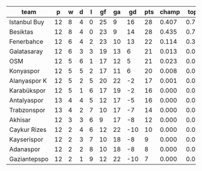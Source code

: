 |     team     | p  | w | d | l | gf | ga | gd  | pts | champ | top2  | top3  | top4  |  5-7  | bot4  | bot3  | bot2  |
|--------------|----|---|---|---|----|----|-----|-----|-------|-------|-------|-------|-------|-------|-------|-------|
| Istanbul Buy | 12 | 8 | 4 | 0 | 25 |  9 |  16 |  28 | 0.407 | 0.728 | 0.891 | 0.959 | 0.040 | 0.000 | 0.000 | 0.000|
| Besiktas     | 12 | 8 | 4 | 0 | 23 |  9 |  14 |  28 | 0.435 | 0.742 | 0.901 | 0.965 | 0.034 | 0.000 | 0.000 | 0.000|
| Fenerbahce   | 12 | 6 | 4 | 2 | 23 | 10 |  13 |  22 | 0.114 | 0.337 | 0.645 | 0.819 | 0.171 | 0.000 | 0.000 | 0.000|
| Galatasaray  | 12 | 6 | 3 | 3 | 19 | 13 |   6 |  21 | 0.013 | 0.055 | 0.163 | 0.361 | 0.517 | 0.000 | 0.000 | 0.000|
| OSM          | 12 | 5 | 6 | 1 | 17 | 12 |   5 |  21 | 0.023 | 0.089 | 0.227 | 0.459 | 0.461 | 0.000 | 0.000 | 0.000|
| Konyaspor    | 12 | 5 | 5 | 2 | 17 | 11 |   6 |  20 | 0.008 | 0.040 | 0.136 | 0.304 | 0.542 | 0.000 | 0.000 | 0.000|
| Alanyaspor K | 12 | 5 | 2 | 5 | 20 | 22 |  -2 |  17 | 0.001 | 0.005 | 0.019 | 0.058 | 0.386 | 0.003 | 0.000 | 0.000|
| Karabükspor  | 12 | 5 | 1 | 6 | 17 | 19 |  -2 |  16 | 0.000 | 0.003 | 0.012 | 0.045 | 0.335 | 0.006 | 0.000 | 0.000|
| Antalyaspor  | 13 | 4 | 4 | 5 | 12 | 17 |  -5 |  16 | 0.000 | 0.001 | 0.005 | 0.021 | 0.249 | 0.009 | 0.000 | 0.000|
| Trabzonspor  | 13 | 4 | 2 | 7 | 10 | 17 |  -7 |  14 | 0.000 | 0.000 | 0.001 | 0.005 | 0.091 | 0.030 | 0.000 | 0.000|
| Akhisar      | 12 | 3 | 3 | 6 |  9 | 17 |  -8 |  12 | 0.000 | 0.000 | 0.001 | 0.004 | 0.100 | 0.043 | 0.000 | 0.000|
| Caykur Rizes | 12 | 2 | 4 | 6 | 12 | 22 | -10 |  10 | 0.000 | 0.000 | 0.000 | 0.002 | 0.034 | 0.121 | 0.000 | 0.000|
| Kayserispor  | 12 | 2 | 3 | 7 | 10 | 18 |  -8 |   9 | 0.000 | 0.000 | 0.000 | 0.001 | 0.023 | 0.165 | 0.000 | 0.000|
| Adanaspor    | 12 | 2 | 2 | 8 | 10 | 18 |  -8 |   8 | 0.000 | 0.000 | 0.000 | 0.000 | 0.012 | 0.253 | 0.000 | 0.000|
| Gaziantepspo | 12 | 2 | 1 | 9 | 12 | 22 | -10 |   7 | 0.000 | 0.000 | 0.000 | 0.000 | 0.006 | 0.370 | 0.000 | 0.000|
